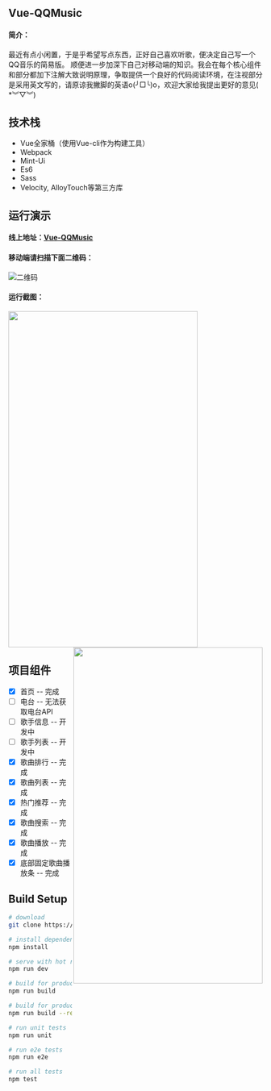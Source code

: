 ## Vue-QQMusic
#### 简介：
最近有点小闲置，于是乎希望写点东西，正好自己喜欢听歌，便决定自己写一个QQ音乐的简易版。
顺便进一步加深下自己对移动端的知识。我会在每个核心组件和部分都加下注解大致说明原理，争取提供一个良好的代码阅读环境，在注视部分是采用英文写的，请原谅我撇脚的英语o(╯□╰)o，欢迎大家给我提出更好的意见( *︾▽︾)

## 技术栈
- Vue全家桶（使用Vue-cli作为构建工具）
- Webpack
- Mint-Ui
- Es6
- Sass
- Velocity, AlloyTouch等第三方库

## 运行演示
#### 线上地址：[Vue-QQMusic](https://panda-hope.github.io/)
#### 移动端请扫描下面二维码：
![二维码](https://github.com/Panda-Hope/panda-hope.github.io/blob/master/gif/qrcode.png)
#### 运行截图：
<div align="space-between">
    <img src="https://github.com/Panda-Hope/panda-hope.github.io/blob/master/gif/music1.gif" width="375" height="667">
    <img src="https://github.com/Panda-Hope/panda-hope.github.io/blob/master/gif/music1.gif" align="right" width="375" height="667">
</div>

## 项目组件
- [x] 首页 -- 完成
- [ ] 电台 -- 无法获取电台API
- [ ] 歌手信息 -- 开发中
- [ ] 歌手列表 -- 开发中
- [x] 歌曲排行 -- 完成
- [x] 歌曲列表 -- 完成
- [x] 热门推荐 -- 完成
- [x] 歌曲搜索 -- 完成
- [x] 歌曲播放 -- 完成
- [x] 底部固定歌曲播放条 -- 完成

## Build Setup

``` bash
# download
git clone https://github.com/Panda-Hope/vue-qqmusic

# install dependencies
npm install

# serve with hot reload at localhost:8080
npm run dev

# build for production with minification
npm run build

# build for production and view the bundle analyzer report
npm run build --report

# run unit tests
npm run unit

# run e2e tests
npm run e2e

# run all tests
npm test
```

